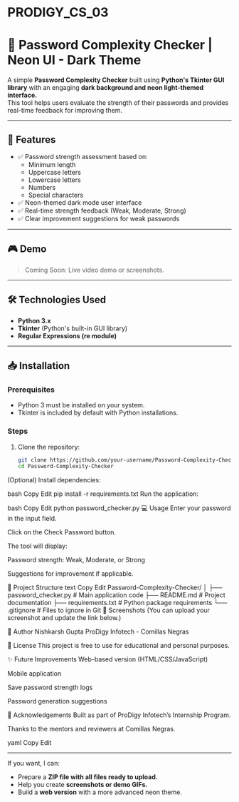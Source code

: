 # PRODIGY_CS_03
# 🔐 Password Complexity Checker | Neon UI - Dark Theme

A simple **Password Complexity Checker** built using **Python's Tkinter GUI library** with an engaging **dark background and neon light-themed interface.**  
This tool helps users evaluate the strength of their passwords and provides real-time feedback for improving them.

---

## 🚀 Features
- ✅ Password strength assessment based on:
  - Minimum length
  - Uppercase letters
  - Lowercase letters
  - Numbers
  - Special characters
- ✅ Neon-themed dark mode user interface
- ✅ Real-time strength feedback (Weak, Moderate, Strong)
- ✅ Clear improvement suggestions for weak passwords

---

## 🎮 Demo
> Coming Soon: Live video demo or screenshots.

---

## 🛠️ Technologies Used
- **Python 3.x**
- **Tkinter** (Python's built-in GUI library)
- **Regular Expressions (re module)**

---

## 📥 Installation

### Prerequisites
- Python 3 must be installed on your system.
- Tkinter is included by default with Python installations.

### Steps
1. Clone the repository:
   ```bash
   git clone https://github.com/your-username/Password-Complexity-Checker.git
   cd Password-Complexity-Checker
(Optional) Install dependencies:

bash
Copy
Edit
pip install -r requirements.txt
Run the application:

bash
Copy
Edit
python password_checker.py
💻 Usage
Enter your password in the input field.

Click on the Check Password button.

The tool will display:

Password strength: Weak, Moderate, or Strong

Suggestions for improvement if applicable.

📂 Project Structure
text
Copy
Edit
Password-Complexity-Checker/
│
├── password_checker.py      # Main application code
├── README.md                # Project documentation
├── requirements.txt         # Python package requirements
└── .gitignore               # Files to ignore in Git
🎨 Screenshots
(You can upload your screenshot and update the link below.)


👤 Author
Nishkarsh Gupta
ProDigy Infotech - Comillas Negras

📄 License
This project is free to use for educational and personal purposes.

✨ Future Improvements
Web-based version (HTML/CSS/JavaScript)

Mobile application

Save password strength logs

Password generation suggestions

🙏 Acknowledgements
Built as part of ProDigy Infotech’s Internship Program.

Thanks to the mentors and reviewers at Comillas Negras.

yaml
Copy
Edit

---

If you want, I can:
- Prepare a **ZIP file with all files ready to upload.**
- Help you create **screenshots or demo GIFs.**
- Build a **web version** with a more advanced neon theme.








